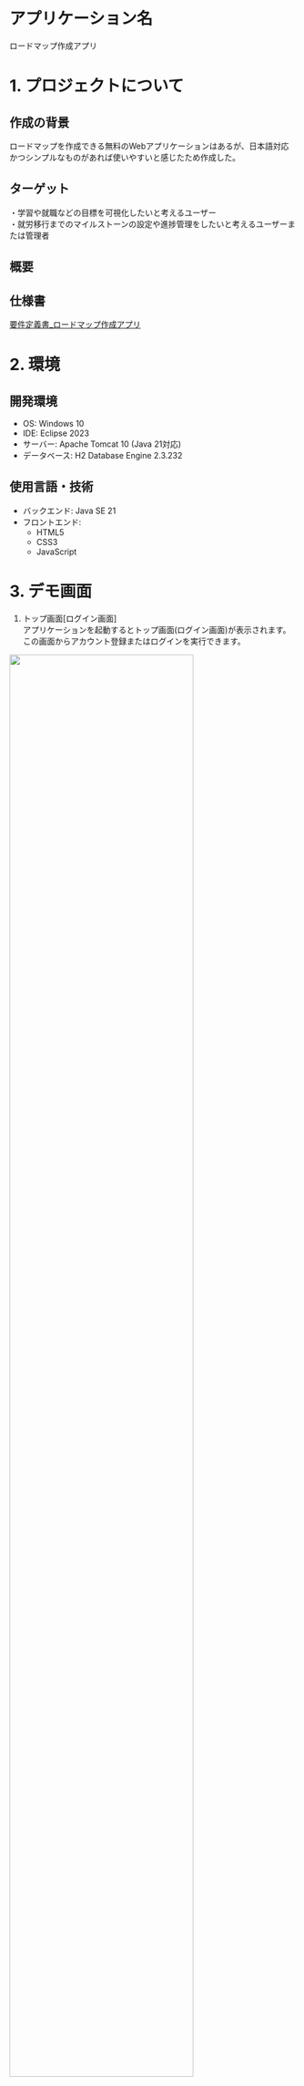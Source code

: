 # アプリケーション名
ロードマップ作成アプリ
# 1. プロジェクトについて
## 作成の背景
ロードマップを作成できる無料のWebアプリケーションはあるが、日本語対応かつシンプルなものがあれば使いやすいと感じたため作成した。

## ターゲット
・学習や就職などの目標を可視化したいと考えるユーザー  
・就労移行までのマイルストーンの設定や進捗管理をしたいと考えるユーザーまたは管理者

## 概要
## 仕様書
[要件定義書_ロードマップ作成アプリ](要件定義書_ロードマップ作成アプリ.pdf)  

# 2. 環境
## 開発環境
- OS: Windows 10
- IDE: Eclipse 2023
- サーバー: Apache Tomcat 10 (Java 21対応)
- データベース: H2 Database Engine 2.3.232

## 使用言語・技術
- バックエンド: Java SE 21
- フロントエンド:
  - HTML5
  - CSS3
  - JavaScript

# 3. デモ画面
1. トップ画面[ログイン画面]  
アプリケーションを起動するとトップ画面(ログイン画面)が表示されます。  
この画面からアカウント登録またはログインを実行できます。
<img src="image/top.jpg" width="80%">

2. アカウント登録画面  
トップ画面から遷移できる画面で、アカウントの登録処理が可能です。  
使用済みのユーザー名は使用不可、ユーザー名およびパスワードは10文字以内で設定可能です。  
入力内容に問題がなければ登録完了画面が表示されます。  
<img src="image/register.jpg" width="80%">
<img src="image/registerOK.jpg" width="80%">

3. マイページ画面
トップ画面からログイン成功すると遷移する画面です。  
画面下側部分に、今までに作成したロードマップがユーザー単位で作成日時順で表示されます。  
ロードマップを新規作成する場合は「新規作成」ボタンを押下します。  
また、「アカウント削除」「ログアウト」ボタン押下で各々の処理が実行されます。  
<img src="image/mypage.jpg" width="80%">  

4. ロードマップ新規作成画面
ロードマップを作成するために必要最小限の情報を入力する画面です。  
ロードマップの名称、親要素および所属する子要素に関する名称、順番、子要素のタグを入力します。  
作成する親要素と子要素は必要に応じて、追加ボタンと削除ボタンで増減が可能です。  
必要情報を入力後は、「作成」ボタンを押下することで次のロードマップ表示画面に遷移します。  
※順番は作成順のため、その要素の番号になるわけではありません。  
<img src="image/newRoadmap.jpg" width="80%">  

5. ロードマップ表示画面
作成したロードマップに関して、その内容を表示する画面です。  
画面左上にはロードマップのタイトルと日時情報が表示されます。  
親要素または子要素を追加したい場合は画面右上の「親要素の追加」ボタン、「子要素を追加」ボタンで実行可能です。  
描画されている各要素をクリックすると、各々の内容を格納したモーダル画面が表示されます。  
要素の色が暗くなっている部分は、後述するステータスを「完了」とした場合を表しています。  
また、表示中のロードマップをコピーまたは削除したい場合は右上のボタンを押下することで各々実行可能です。  
「マイページ」ボタンを押下するとマイページに遷移します。  
<img src="image/roadmap.jpg" width="80%">  

6. 親要素・子要素のモーダル画面
ロードマップ表示画面にて、表示された要素をクリックすると開く画面です。  
上から、要素名・要素番号・タグ(子要素のみ)・ステータス・内容となり、ユーザーはこの画面上で内容の変更が可能です。  
内容入力後は「変更」ボタンを押下すると、変更内容が反映されたロードマップ表示画面に遷移します。  
また、要素単位で削除する場合は右上の「要素の削除」ボタンで実行可能で、削除対象が親項目の場合は子項目もあわせて削除されます。  
※内容部分は最大10000字まで入力可能
※画像1つ目は親要素、2つ目は子要素のモーダル画面
<img src="image/elementChange.jpg" width="80%">
<img src="image/elementChangeChild.jpg" width="80%">

# 4. 実行準備
## スタートファイル
アプリケーション起動(またはLoginServlet)
## 初期パスワード(デモアカウントのログイン情報)
ユーザー名："test"  
パスワード："test"  
## 手順
1. GitからZIPをダウンロードおよび解凍
2. 解凍したファイルのうち、「simpleRoadmapCreator」フォルダをEclipse2023のワークスペースに配置
3. Eclipse上で既存プロジェクトとしてインポート
4. 上述のスタートファイルに対してサーバーで「実行」->「サーバーで実行」(Tomcat10(Java21))

# その他
## ライセンス
このアプリケーションは以下のオープンソースライブラリを使用しています。各ライブラリは、それぞれのライセンス条項に基づいて使用しています：

1. **D3.js**
   - **著作権**: Copyright (c) 2010-2023 Mike Bostock
   - **ライセンス**: BSD 3-Clause "New" or "Revised" License
   - **詳細**: [D3.js License](https://github.com/d3/d3/blob/main/LICENSE)
   - **概要**: D3.jsはデータ駆動型ドキュメントを操作するためのJavaScriptライブラリです。

2. **Micromodal.js**
   - **著作権**: Copyright (c) 2017 Indrashish Ghosh
   - **ライセンス**: MIT License
   - **詳細**: [Micromodal.js License](https://github.com/ghosh/Micromodal/blob/master/LICENSE.md)
   - **概要**: Micromodal.jsは、シンプルで軽量なモーダルウィンドウライブラリです。

3. **gson-2.11.0**
   - **著作権**: Copyright (c) 2008 Google Inc.
   - **ライセンス**: Apache License 2.0
   - **詳細**: [gson License](https://github.com/google/gson/blob/main/LICENSE)
   - **概要**: GsonはJavaオブジェクトとJSONとの相互変換を行うライブラリです。

4. **Jackson Core (2.18.2), Jackson Annotations (2.18.2), Jackson Databind (2.18.2)**
   - **著作権**: Copyright (c) 2007- Tatu Saloranta, tatu.saloranta@iki.fi
   - **ライセンス**: Apache License 2.0
   - **詳細**: [Jackson License](https://github.com/FasterXML/jackson-databind/blob/master/LICENSE)
   - **概要**: JacksonはJavaでJSONデータを処理するための高性能なライブラリです。

5. **Jakarta Standard Tag Library (JSTL) (3.0.1), Jakarta Standard Tag Library API (3.0.0)**
   - **著作権**: Copyright (c) 2018 Oracle and/or its affiliates. All rights reserved.
   - **ライセンス**: Eclipse Public License 2.0 または GNU General Public License v2.0 with Classpath Exception
   - **詳細**: [Jakarta Standard Tag Library License](https://github.com/eclipse-ee4j/jstl-api/blob/master/LICENSE.md)
   - **概要**: JSTLはJavaServer Pages（JSP）用の標準タグライブラリです。

詳細については上記のリンクをご参照ください。

